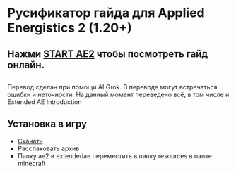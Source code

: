 
# Русификатор гайда для Applied Energistics 2 (1.20+)
## Нажми [START AE2](ae2/ae2guide/index.md) чтобы посмотреть гайд онлайн.
## 

Перевод сделан при помощи AI Grok.
В переводе могут встречаться ошибки и неточности.
На данный момент переведено всё, в том числе и Extended AE Introduction

## Установка в игру
* [Скачать](https://codeload.github.com/DygDyg/ae2guide-ru/zip/refs/heads/main)
* Расспаковать архив
* Папку ae2 и extendedae переместить в папку resources в папке minecraft
